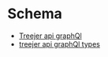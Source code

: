 # Schema

- [Treejer api graphQl](./treejer_api.graphql)
- [treejer api graphQl types](./treejer_api-types/index.ts)
